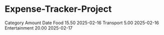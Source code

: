 # Expense-Tracker-Project

Category	    Amount 	Date
Food	        15.50	  2025-02-16
Transport	    5.00	  2025-02-16
Entertainment	20.00	  2025-02-17
